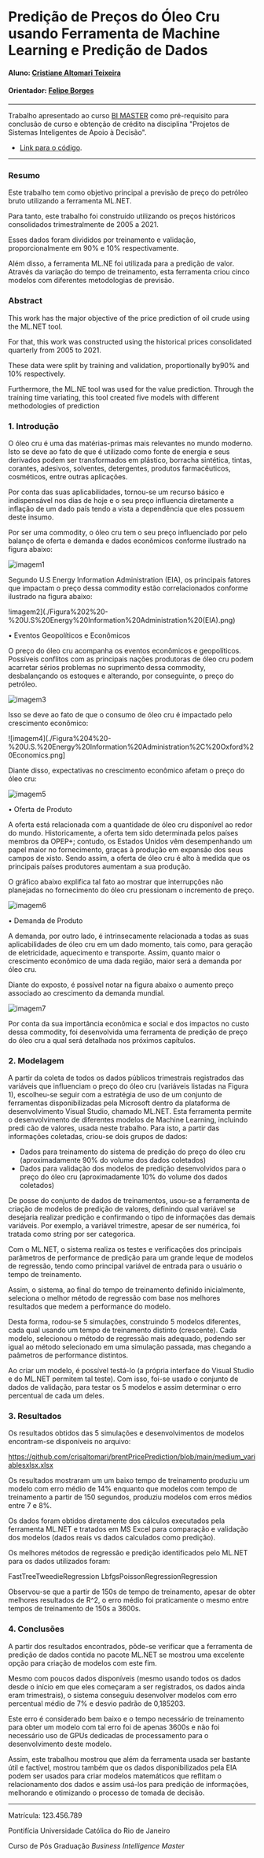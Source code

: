 # Predição de Preços do Óleo Cru usando Ferramenta de Machine Learning e Predição de Dados

#### Aluno: [Cristiane Altomari Teixeira](https://github.com/crisaltomari)
#### Orientador: [Felipe Borges](https://github.com/FelipeBorgesC)

---

Trabalho apresentado ao curso [BI MASTER](https://ica.puc-rio.ai/bi-master) como pré-requisito para conclusão de curso e obtenção de crédito na disciplina "Projetos de Sistemas Inteligentes de Apoio à Decisão".

<!-- para os links a seguir, caso os arquivos estejam no mesmo repositório que este README, não há necessidade de incluir o link completo: basta incluir o nome do arquivo, com extensão, que o GitHub completa o link corretamente -->
- [Link para o código](https://github.com/crisaltomari/brentPricePrediction/blob/main/OilPricePredictionML.zip). <!-- caso não aplicável, remover esta linha -->


---

### Resumo

<!-- trocar o texto abaixo pelo resumo do trabalho, em português -->

Este trabalho tem como objetivo principal a previsão de preço do petróleo bruto utilizando a ferramenta ML.NET.

Para tanto, este trabalho foi construído utilizando os preços históricos consolidados trimestralmente de 2005 a 2021.

Esses dados foram divididos por treinamento e validação, proporcionalmente em 90% e 10% respectivamente.

Além disso, a ferramenta ML.NE foi utilizada para a predição de valor. Através da variação do tempo de treinamento, esta ferramenta criou cinco modelos com diferentes metodologias de previsão.


### Abstract <!-- Opcional! Caso não aplicável, remover esta seção -->

<!-- trocar o texto abaixo pelo resumo do trabalho, em inglês -->

This work has the major objective of the price prediction of oil crude using the ML.NET tool.

For that,  this work was constructed using the historical prices consolidated quarterly from 2005 to 2021. 

These data were split by training and validation,  proportionally by90% and 10% respectively. 

Furthermore,  the ML.NE tool was used for the value prediction. Through the training time variating,  this tool created five models  with different methodologies of prediction 

### 1. Introdução

O óleo cru é uma das matérias-primas mais relevantes no mundo moderno. Isto se deve ao fato de que é utilizado como fonte de energia e seus derivados podem ser transformados em plástico, borracha sintética, tintas, corantes, adesivos, solventes, detergentes, produtos farmacêuticos, cosméticos, entre outras aplicações.

Por conta das suas aplicabilidades, tornou-se um recurso básico e indispensável nos dias de hoje e o seu preço influencia diretamente a inflação de um dado país tendo a vista a dependência que eles possuem deste insumo.

Por ser uma commodity, o óleo cru tem o seu preço influenciado por pelo balanço de oferta e demanda e dados econômicos conforme ilustrado na figura abaixo:

![imagem1](./Figura%201-%20Fatores%20que%20influenciam%20o%20pre%C3%A7o%20do%20%C3%B3leo%20cru.png)

Segundo U.S Energy Information Administration (EIA), os principais fatores que impactam o preço dessa commodity estão correlacionados conforme ilustrado na figura abaixo:  

!imagem2](./Figura%202%20-%20U.S%20Energy%20Information%20Administration%20(EIA).png)

• Eventos Geopolíticos e Econômicos

O preço do óleo cru acompanha os eventos econômicos e geopolíticos. Possíveis conflitos com as principais nações produtoras de óleo cru podem acarretar sérios problemas no suprimento dessa commodity, desbalançando os estoques e alterando, por conseguinte, o preço do petróleo.

![imagem3](./Figura%203%20-%20U.S.%20Energy%20Information%20Administration%2C%20Refinitiv%20An%20LSEG%20Business.png)

Isso se deve ao fato de que o consumo de óleo cru é impactado pelo crescimento econômico:

![imagem4](./Figura%204%20-%20U.S.%20Energy%20Information%20Administration%2C%20Oxford%20Economics.png]

Diante disso, expectativas no crescimento econômico afetam o preço do óleo cru:

![imagem5](./Figura%205%20-%20%20Oxford%20Economics.png)

• Oferta de Produto

A oferta está relacionada com a quantidade de óleo cru disponível ao redor do mundo. Historicamente, a oferta tem sido determinada pelos países membros da OPEP+; contudo, os Estados Unidos vêm desempenhando um papel maior no fornecimento, graças à produção em expansão dos seus campos de xisto. Sendo assim, a oferta de óleo cru é alto à medida que os principais países produtores aumentam a sua produção.

O gráfico abaixo explifica tal fato ao mostrar que interrupções não planejadas no fornecimento do óleo cru pressionam o incremento de preço.

![imagem6](./Figura%206%20-%20U.S.%20Energy%20Information%20Administration.png)

• Demanda de Produto

A demanda, por outro lado, é intrinsecamente relacionada a todas as suas aplicabilidades de óleo cru em um dado momento, tais como, para geração de eletricidade, aquecimento e transporte. Assim, quanto maior o crescimento econômico de uma dada região, maior será a demanda por óleo cru.

Diante do exposto, é possível notar na figura abaixo o aumento preço associado ao crescimento da demanda mundial.



![imagem7](./Figura%207-%20Short-Term%20Energy%20Outlook.png)

Por conta da sua importância econômica e social e dos impactos no custo dessa commodity, foi desenvolvida uma ferramenta de predição de preço do óleo cru a qual será detalhada nos próximos capítulos.



### 2. Modelagem

A partir da coleta de todos os dados públicos trimestrais registrados das variáveis que influenciam o preço do óleo cru (variáveis listadas na Figura 1), escolheu-se seguir com a estratégia de uso de um conjunto de ferramentas disponibilizadas pela Microsoft dentro da plataforma de desenvolvimento Visual Studio, chamado ML.NET. Esta ferramenta permite o desenvolvimento de diferentes modelos de Machine Learning, incluindo predi
cão de valores, usada neste trabalho. Para isto, a partir das informações coletadas, criou-se dois grupos de dados:

- Dados para treinamento do sistema de predição do preço do óleo cru (aproximadamente 90% do volume dos dados coletados)
- Dados para validação dos modelos de predição desenvolvidos para o preço do óleo cru (aproximadamente 10% do volume dos dados coletados)

De posse do conjunto de dados de treinamentos, usou-se a ferramenta de criação de modelos de predição de valores, definindo qual variável se desejaria realizar predição e confirmando o tipo de informações das demais variáveis. Por exemplo, a variável trimestre, apesar de ser numérica, foi tratada como string por ser categorica.

Com o ML.NET, o sistema realiza os testes e verificações dos principais parâmetros de performance de predição para um grande leque de modelos de regressão, tendo como principal variável de entrada para o usuário o tempo de treinamento.

Assim, o sistema, ao final do tempo de treinamento definido inicialmente, seleciona o melhor método de regressão com base nos melhores resultados que medem a performance do modelo.

Desta forma, rodou-se 5 simulações, construindo 5 modelos diferentes, cada qual usando um tempo de treinamento distinto (crescente). Cada modelo, selecionou o método de regressão mais adequado, podendo ser igual ao método selecionado em uma simulação passada, mas chegando a paâmetros de performance distintos.

Ao criar um modelo, é possível testá-lo (a própria interface do Visual Studio e do ML.NET permitem tal teste). Com isso, foi-se usado o conjunto de dados de validação, para testar os 5 modelos e assim determinar o erro percentual de cada um deles.

### 3. Resultados

Os resultados obtidos das 5 simulações e desenvolvimentos de modelos encontram-se disponíveis no arquivo:

https://github.com/crisaltomari/brentPricePrediction/blob/main/medium_variablesxlsx.xlsx

Os resultados mostraram um um baixo tempo de treinamento produziu um modelo com erro médio de 14% enquanto que modelos com tempo de treinamento a partir de 150 segundos, produziu modelos com erros médios entre 7 e 8%.

Os dados foram obtidos diretamente dos cálculos executados pela ferramenta ML.NET e tratados em MS Excel para comparação e validação dos modelos (dados reais vs dados calculados como predição).

Os melhores métodos de regressão e predição identificados pelo ML.NET para os dados utilizados foram:

FastTreeTweedieRegression
LbfgsPoissonRegressionRegression

Observou-se que a partir de 150s de tempo de treinamento, apesar de obter melhores resultados de R^2, o erro médio foi praticamente o mesmo entre tempos de treinamento de 150s a 3600s.



### 4. Conclusões

A partir dos resultados encontrados, pôde-se verificar que a ferramenta de predição de dados contida no pacote ML.NET se mostrou uma excelente opção para criação de modelos com este fim.

Mesmo com poucos dados disponíveis (mesmo usando todos os dados desde o início em que eles começaram a ser registrados, os dados ainda eram trimestrais), o sistema conseguiu desenvolver modelos com erro percentual médio de 7% e desvio padrão de 0,185203.

Este erro é considerado bem baixo e o tempo necessário de treinamento para obter um modelo com tal erro foi de apenas 3600s e não foi necessário uso de GPUs dedicadas de processamento para o desenvolvimento deste modelo.

Assim, este trabalhou mostrou que além da ferramenta usada ser bastante útil e factível, mostrou também que os dados disponibilizados pela EIA podem ser usados para criar modelos matemáticos que reflitam o relacionamento dos dados e assim usá-los para predição de informações, melhorando e otimizando o processo de tomada de decisão.

---

Matrícula: 123.456.789

Pontifícia Universidade Católica do Rio de Janeiro

Curso de Pós Graduação *Business Intelligence Master*
